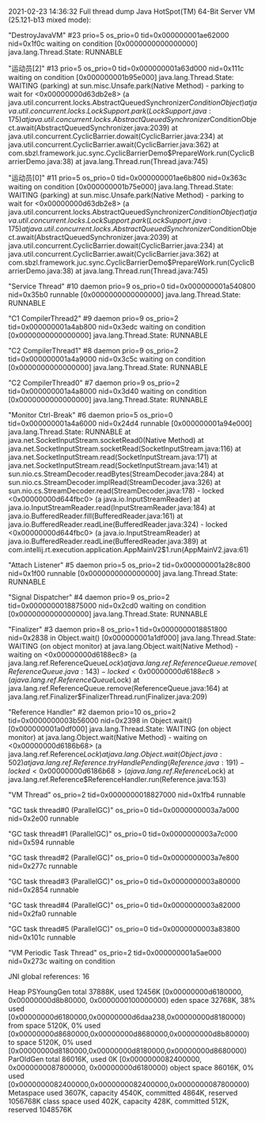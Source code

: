 2021-02-23 14:36:32
Full thread dump Java HotSpot(TM) 64-Bit Server VM (25.121-b13 mixed mode):

"DestroyJavaVM" #23 prio=5 os_prio=0 tid=0x000000001ae62000 nid=0x1f0c waiting on condition [0x0000000000000000]
   java.lang.Thread.State: RUNNABLE

"运动员[2]" #13 prio=5 os_prio=0 tid=0x000000001a63d000 nid=0x111c waiting on condition [0x000000001b95e000]
   java.lang.Thread.State: WAITING (parking)
	at sun.misc.Unsafe.park(Native Method)
	- parking to wait for  <0x00000000d63db2e8> (a java.util.concurrent.locks.AbstractQueuedSynchronizer$ConditionObject)
	at java.util.concurrent.locks.LockSupport.park(LockSupport.java:175)
	at java.util.concurrent.locks.AbstractQueuedSynchronizer$ConditionObject.await(AbstractQueuedSynchronizer.java:2039)
	at java.util.concurrent.CyclicBarrier.dowait(CyclicBarrier.java:234)
	at java.util.concurrent.CyclicBarrier.await(CyclicBarrier.java:362)
	at com.sbzl.framework.juc.sync.CyclicBarrierDemo$PrepareWork.run(CyclicBarrierDemo.java:38)
	at java.lang.Thread.run(Thread.java:745)

"运动员[0]" #11 prio=5 os_prio=0 tid=0x000000001ae6b800 nid=0x363c waiting on condition [0x000000001b75e000]
   java.lang.Thread.State: WAITING (parking)
	at sun.misc.Unsafe.park(Native Method)
	- parking to wait for  <0x00000000d63db2e8> (a java.util.concurrent.locks.AbstractQueuedSynchronizer$ConditionObject)
	at java.util.concurrent.locks.LockSupport.park(LockSupport.java:175)
	at java.util.concurrent.locks.AbstractQueuedSynchronizer$ConditionObject.await(AbstractQueuedSynchronizer.java:2039)
	at java.util.concurrent.CyclicBarrier.dowait(CyclicBarrier.java:234)
	at java.util.concurrent.CyclicBarrier.await(CyclicBarrier.java:362)
	at com.sbzl.framework.juc.sync.CyclicBarrierDemo$PrepareWork.run(CyclicBarrierDemo.java:38)
	at java.lang.Thread.run(Thread.java:745)

"Service Thread" #10 daemon prio=9 os_prio=0 tid=0x000000001a540800 nid=0x35b0 runnable [0x0000000000000000]
   java.lang.Thread.State: RUNNABLE

"C1 CompilerThread2" #9 daemon prio=9 os_prio=2 tid=0x000000001a4ab800 nid=0x3edc waiting on condition [0x0000000000000000]
   java.lang.Thread.State: RUNNABLE

"C2 CompilerThread1" #8 daemon prio=9 os_prio=2 tid=0x000000001a4a9000 nid=0x3c5c waiting on condition [0x0000000000000000]
   java.lang.Thread.State: RUNNABLE

"C2 CompilerThread0" #7 daemon prio=9 os_prio=2 tid=0x000000001a4a8000 nid=0x3d40 waiting on condition [0x0000000000000000]
   java.lang.Thread.State: RUNNABLE

"Monitor Ctrl-Break" #6 daemon prio=5 os_prio=0 tid=0x000000001a4a6000 nid=0x24d4 runnable [0x000000001a94e000]
   java.lang.Thread.State: RUNNABLE
	at java.net.SocketInputStream.socketRead0(Native Method)
	at java.net.SocketInputStream.socketRead(SocketInputStream.java:116)
	at java.net.SocketInputStream.read(SocketInputStream.java:171)
	at java.net.SocketInputStream.read(SocketInputStream.java:141)
	at sun.nio.cs.StreamDecoder.readBytes(StreamDecoder.java:284)
	at sun.nio.cs.StreamDecoder.implRead(StreamDecoder.java:326)
	at sun.nio.cs.StreamDecoder.read(StreamDecoder.java:178)
	- locked <0x00000000d644fbc0> (a java.io.InputStreamReader)
	at java.io.InputStreamReader.read(InputStreamReader.java:184)
	at java.io.BufferedReader.fill(BufferedReader.java:161)
	at java.io.BufferedReader.readLine(BufferedReader.java:324)
	- locked <0x00000000d644fbc0> (a java.io.InputStreamReader)
	at java.io.BufferedReader.readLine(BufferedReader.java:389)
	at com.intellij.rt.execution.application.AppMainV2$1.run(AppMainV2.java:61)

"Attach Listener" #5 daemon prio=5 os_prio=2 tid=0x000000001a28c800 nid=0x1f00 runnable [0x0000000000000000]
   java.lang.Thread.State: RUNNABLE

"Signal Dispatcher" #4 daemon prio=9 os_prio=2 tid=0x0000000018875000 nid=0x2cd0 waiting on condition [0x0000000000000000]
   java.lang.Thread.State: RUNNABLE

"Finalizer" #3 daemon prio=8 os_prio=1 tid=0x0000000018851800 nid=0x2838 in Object.wait() [0x000000001a1df000]
   java.lang.Thread.State: WAITING (on object monitor)
	at java.lang.Object.wait(Native Method)
	- waiting on <0x00000000d6188ec8> (a java.lang.ref.ReferenceQueue$Lock)
	at java.lang.ref.ReferenceQueue.remove(ReferenceQueue.java:143)
	- locked <0x00000000d6188ec8> (a java.lang.ref.ReferenceQueue$Lock)
	at java.lang.ref.ReferenceQueue.remove(ReferenceQueue.java:164)
	at java.lang.ref.Finalizer$FinalizerThread.run(Finalizer.java:209)

"Reference Handler" #2 daemon prio=10 os_prio=2 tid=0x0000000003b56000 nid=0x2398 in Object.wait() [0x000000001a0df000]
   java.lang.Thread.State: WAITING (on object monitor)
	at java.lang.Object.wait(Native Method)
	- waiting on <0x00000000d6186b68> (a java.lang.ref.Reference$Lock)
	at java.lang.Object.wait(Object.java:502)
	at java.lang.ref.Reference.tryHandlePending(Reference.java:191)
	- locked <0x00000000d6186b68> (a java.lang.ref.Reference$Lock)
	at java.lang.ref.Reference$ReferenceHandler.run(Reference.java:153)

"VM Thread" os_prio=2 tid=0x0000000018827000 nid=0x1fb4 runnable 

"GC task thread#0 (ParallelGC)" os_prio=0 tid=0x0000000003a7a000 nid=0x2e00 runnable 

"GC task thread#1 (ParallelGC)" os_prio=0 tid=0x0000000003a7c000 nid=0x594 runnable 

"GC task thread#2 (ParallelGC)" os_prio=0 tid=0x0000000003a7e800 nid=0x277c runnable 

"GC task thread#3 (ParallelGC)" os_prio=0 tid=0x0000000003a80000 nid=0x2854 runnable 

"GC task thread#4 (ParallelGC)" os_prio=0 tid=0x0000000003a82000 nid=0x2fa0 runnable 

"GC task thread#5 (ParallelGC)" os_prio=0 tid=0x0000000003a83800 nid=0x101c runnable 

"VM Periodic Task Thread" os_prio=2 tid=0x000000001a5ae000 nid=0x273c waiting on condition 

JNI global references: 16

Heap
 PSYoungGen      total 37888K, used 12456K [0x00000000d6180000, 0x00000000d8b80000, 0x0000000100000000)
  eden space 32768K, 38% used [0x00000000d6180000,0x00000000d6daa238,0x00000000d8180000)
  from space 5120K, 0% used [0x00000000d8680000,0x00000000d8680000,0x00000000d8b80000)
  to   space 5120K, 0% used [0x00000000d8180000,0x00000000d8180000,0x00000000d8680000)
 ParOldGen       total 86016K, used 0K [0x0000000082400000, 0x0000000087800000, 0x00000000d6180000)
  object space 86016K, 0% used [0x0000000082400000,0x0000000082400000,0x0000000087800000)
 Metaspace       used 3607K, capacity 4540K, committed 4864K, reserved 1056768K
  class space    used 402K, capacity 428K, committed 512K, reserved 1048576K